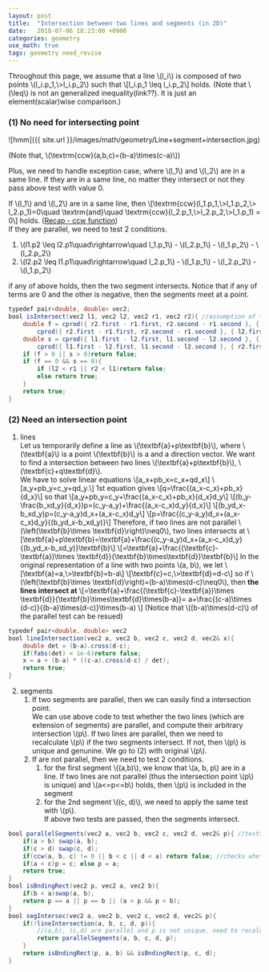 ```yaml
---
layout: post
title:  "Intersection between two lines and segments (in 2D)"
date:   2018-07-06 18:23:00 +0900
categories: geometry
use_math: true
tags: geometry need_revise
---
```


Throughout this page, we assume that a line \\(l_i\\) is composed of two points \\(l_i.p_1,\\>l_i.p_2\\) such that \\[l\_i.p\_1 \leq l\_i.p\_2\\] holds. (Note that \\(\leq\\) is not an generalized inequality(link??). It is just an element(scalar)wise comparison.)


### (1) No need for intersecting point

![hmm]({{ site.url }}/images/math/geometry/Line+segment+intersection.jpg)  

(Note that, \\(\textrm\{ccw\}(a,b,c)=(b-a)\times(c-a)\\))

Plus, we need to handle exception case, where \\(l_1\\) and \\(l_2\\) are in a same line. If they are in a same line, no matter they intersect or not they pass above test with value 0.

If \\(l\_1\\) and \\(l\_2\\) are in a same line, then \\[\textrm{ccw}(l\_1.p\_1,\\>l\_1.p\_2,\\> l\_2.p\_1)=0\quad  \textrm{and}\quad  \textrm{ccw}(l\_2.p\_1,\\>l\_2.p\_2,\\>l\_1.p\_1) = 0\\] holds. (<a href="{{site.url}}/geometry/2018/04/20/ccw.html" target="_blank">Recap - ccw function</a>)  
If they are parallel, we need to test 2 conditions.

1. \\(l1.p2 \leq l2.p1\quad\rightarrow\quad l\_1.p_1\\) - \\(l\_2.p_1\\) - \\(l\_1.p_2\\) - \\(l\_2.p_2\\)
2. \\(l2.p2 \leq l1.p1\quad\rightarrow\quad l\_2.p_1\\) - \\(l\_1.p_1\\) - \\(l\_2.p_2\\) - \\(l\_1.p_2\\)

if any of above holds, then the two segment intersects. Notice that if any of terms are 0 and the other is negative, then the segments meet at a point.
```java
typedef pair<double, double> vec2;
bool isIntersect(vec2 l1, vec2 l2, vec2 r1, vec2 r2){ //assumption of the top of the page applied 
	double f = cprod({ r2.first - r1.first, r2.second - r1.second }, { l1.first - r1.first, l1.second - r1.second }) *
		cprod({ r2.first - r1.first, r2.second - r1.second }, { l2.first - r1.first, l2.second - r1.second });
	double s = cprod({ l1.first - l2.first, l1.second - l2.second }, { r1.first - l2.first, r1.second - l2.second }) *
		cprod({ l1.first - l2.first, l1.second - l2.second }, { r2.first - l2.first, r2.second - l2.second });
	if (f > 0 || s > 0)return false;
	if (f == 0 && s == 0){
		if (l2 < r1 || r2 < l1)return false;
		else return true;
	}
	return true;
}
```


### (2) Need an intersection point
1. lines  
Let us temporarily define a line as \\(\textbf\{a\}+p\textbf\{b\}\\), where \\(\textbf\{a\}\\) is a point \\(\textbf\{b\}\\) is a and a direction vector. We want to find a intersection between two lines \\(\textbf\{a\}+p\textbf\{b\}\\), \\(\textbf\{c\}+q\textbf\{d\}\\).  
We have to solve linear equations
\\[a_x+pb_x=c_x+qd_x\\]
\\[a_y+pb_y=c_y+qd_y.\\]
1st equation gives
\\[q=\frac\{(a_x-c_x)+pb_x\}\{d_x\}\\]
so that
\\[a_y+pb_y=c_y+\frac\{(a_x-c_x)+pb_x\}\{d_x\}d_y\\]
\\[(b_y-\frac\{b_xd_y\}\{d_x\})p=(c_y-a_y)+\frac\{(a_x-c_x)d_y\}\{d_x\}\\]
\\[(b_yd_x-b_xd_y)p=(c_y-a_y)d_x+(a_x-c_x)d_y\\]
\\[p=\frac\{(c_y-a_y)d_x+(a_x-c_x)d_y\}\{(b_yd_x-b_xd_y)\}\\]
Therefore, if two lines are not parallel \\(\left(\textbf\{b\}\times \textbf\{d\}\right)\neq0\\), two lines intersects at
\\[\textbf\{a\}+p\textbf\{b\}=\textbf\{a\}+\frac\{(c_y-a_y)d_x+(a_x-c_x)d_y\}\{(b_yd_x-b_xd_y)\}\textbf\{b\}\\]
\\[=\textbf\{a\}+\frac\{(\textbf\{c\}-\textbf\{a\})\times \textbf\{d\}\}\{\textbf\{b\}\times\textbf\{d\}\}\textbf\{b\}\\]
In the original representation of a line with two points \\(a, b\\), we let
\\[\textbf\{a\}=a,\\>\textbf\{b\}=b-a\\]
\\[\textbf\{c\}=c,\\>\textbf\{d\}=d-c\\]
so if \\(\left(\textbf\{b\}\times \textbf\{d\}\right)=(b-a)\times(d-c)\neq0\\), then __the lines intersect at__
\\[=\textbf\{a\}+\frac\{(\textbf\{c\}-\textbf\{a\})\times \textbf\{d\}\}\{\textbf\{b\}\times\textbf\{d\}\times(b-a)\}=
a+\frac\{(c-a)\times (d-c)\}\{(b-a)\times(d-c)}\times(b-a)
\\] (Notice that \\((b-a)\times(d-c)\\) of the parallel test can be resued)
```java
typedef pair<double, double> vec2
bool lineIntersection(vec2 a, vec2 b, vec2 c, vec2 d, vec2& x){  
	double det = (b-a).cross(d-c);
	if(fabs(det) < 1e-6)return false;
	x = a + (b-a) * ((c-a).cross(d-c) / det);
	return true;
}
```
2. segments  
	1. If two segments are parallel, then we can easily find a intersection point.  
	We can use above code to test whether the two lines (which are extension of segments) are parallel, and compute their arbitrary intersection \\(p\\). If two lines are parallel, then we need to recalculate \\(p\\) if the two segments intersect. If not, then \\(p\\) is unique and genunine. We go to (2) with original \\(p\\).
	2. If are not parallel, then we need to test 2 conditions.
		1. for the first segment \\((a,b)\\), we know that \\(a, b, p\\) are in a line. If two lines are not parallel (thus the intersection point \\(p\\) is unique) and \\(a<=p<=b\\) holds, then \\(p\\) is included in the segment
		2. for the 2nd segment \\((c, d)\\), we need to apply the same test with \\(p\\).  
		If above two tests are passed, then the segments intersect.
```java
bool parallelSegments(vec2 a, vec2 b, vec2 c, vec2 d, vec2& p){ //tests whether two segments intersect
    if(a > b) swap(a, b);
    if(c > d) swap(c, d);
    if(ccw(a, b, c) != 0 || b < c || d < a) return false; //checks whether 1. not parallel, 2. not intersecting.
    if(a < c)p = c; else p = a;
    return true;
}
bool isBndingRect(vec2 p, vec2 a, vec2 b){
    if(b < a)swap(a, b);
    return p == a || p == b || (a < p && p < b);
}
bool segIntersec(vec2 a, vec2 b, vec2 c, vec2 d, vec2& p){
    if(!lineIntersection(a, b, c, d, p)){
	    //(a,b), (c,d) are parallel and p is not unique. need to recalulate p
	    return parallelSegments(a, b, c, d, p);
    }
	return isBndingRect(p, a, b) && isBndingRect(p, c, d);
}
```

